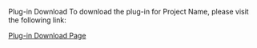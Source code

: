 Plug-in Download
To download the plug-in for Project Name, please visit the following link:

[Plug-in Download Page](https://drive.google.com/drive/folders/1J1nkw3qFD8ZQhm_UvWmkUd26oJEqkZTO?usp=drive_link)
